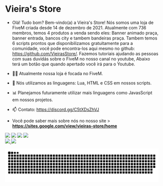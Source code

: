 # Vieira's Store

- Olá! Tudo bom? Bem-vindo(a) a Vieira's Store! Nós somos uma loja de FiveM criada desde 14 de dezembro de 2021. Atualmente com 736 membros, temos 4 produtos a venda sendo eles: Banner animado praça, banner entrada, bancos city e tambem bandeiras praça. Tambem temos 6 scripts prontos que disponibilizamos gratuitamente para a comunidade, você pode encontra-los aqui mesmo no github: https://github.com/VieirasStore/. Fazemos tutoriais ajudando as pessoas com suas duvidás sobre o FiveM no nosso canal no youtube, Abaixo terá um botão que quando apertado você irá para o Youtube.

- 👨‍🚀 Atualmente nossa loja é focada no FiveM.
- 💼 Nós utilizamos as linguagens: Lua, HTML e CSS em nossos scripts.
- 📊 Planejamos futuramente utilizar mais linguagens como JavasScript em nossos projetos.
- 📫 Contato: https://discord.gg/C5tXDsZhVJ

- Você pode saber mais sobre nós no nosso site > **https://sites.google.com/view/vieiras-store/home**

 <div align="left">
  <a href="https://www.youtube.com/channel/UCV_bKKCJp2qoubhEgU1Ctjg" target="_blank"><img src="https://img.shields.io/badge/YouTube-FF0000?style=for-the-badge&logo=youtube&logoColor=white" target="_blank"></a>
  <a href="https://discord.gg/C5tXDsZhVJ" target="_blank"><img src="https://img.shields.io/badge/Discord-7289DA?style=for-the-badge&logo=discord&logoColor=white" target="_blank"></a> 
  <a href="https://www.instagram.com/vsdev__" target="_blank"><img src="https://img.shields.io/badge/-Instagram-%23E4405F?style=for-the-badge&logo=instagram&logoColor=white" target="_blank"></a> 
  <a href = "mailto:contato.vsdev@gmail.com"><img src="https://img.shields.io/badge/-Gmail-%23333?style=for-the-badge&logo=gmail&logoColor=white" target="_blank"></a>
  </a> 
</div>

<div>
<a href="https://github.com/VieirasStore">
<img height="183em" src="https://github-readme-stats.vercel.app/api/top-langs/?username=VieirasStore&layout=compact&langs_count=7&theme=dracula"/>
<img height="180em" src="https://github-readme-stats.vercel.app/api?username=VieirasStore&show_icons=true&theme=dracula&include_all_commits=true&count_private=true"/>
</div>

![snake gif](https://github.com/VieirasStore/VieirasStore/blob/output/github-contribution-grid-snake.svg)
